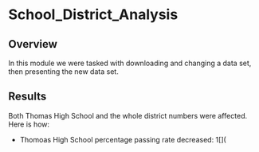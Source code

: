# School_District_Analysis
## Overview
In this module we were tasked with downloading and changing a data set, then presenting the new data set. 
## Results
Both Thomas High School and the whole district numbers were affected. Here is how:
- Thomoas High School percentage passing rate decreased:
1[](
